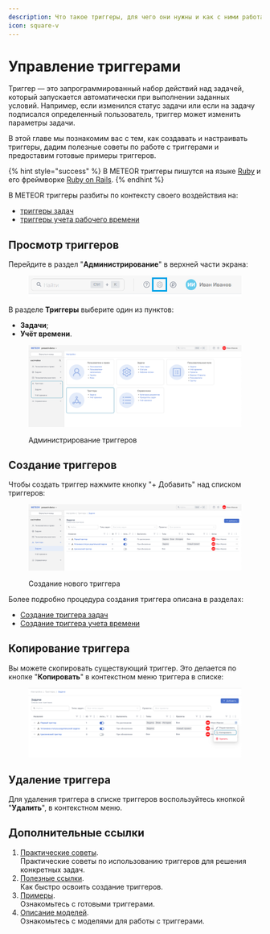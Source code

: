 ```yaml
---
description: Что такое триггеры, для чего они нужны и как с ними работать.
icon: square-v
---
```


# Управление триггерами

Триггер — это запрограммированный набор действий над задачей, который запускается автоматически при выполнении заданных условий. Например, если изменился статус задачи или если на задачу подписался определенный пользователь, триггер может изменить параметры задачи.&#x20;

В этой главе мы познакомим вас с тем, как создавать и настраивать триггеры, дадим полезные советы по работе с триггерами и предоставим готовые примеры триггеров.

{% hint style="success" %}
В METEOR триггеры пишутся на языке [Ruby](https://www.ruby-lang.org/) и его фреймворке [Ruby on Rails](https://rubyonrails.org/).
{% endhint %}

В METEOR триггеры разбиты по контексту своего воздействия на:

* [триггеры задач](triggery-zadach.md)
* [триггеры учета рабочего времени](triggery-ucheta-vremeni.md)

## Просмотр триггеров

Перейдите в раздел "**Администрирование**" в верхней части экрана:

<figure><img src="../../.gitbook/assets/image (979).png" alt=""><figcaption></figcaption></figure>

В разделе **Триггеры** выберите один из пунктов:

* **Задачи**;
* **Учёт времени**.

<figure><img src="../../.gitbook/assets/Снимок экрана 2024-10-09 в 23.55.13.png" alt=""><figcaption><p>Администрирование триггеров</p></figcaption></figure>



## Создание триггеров

Чтобы создать триггер нажмите кнопку "+ Добавить" над списком триггеров:

<figure><img src="../../.gitbook/assets/Снимок экрана 2024-10-09 в 23.59.09.png" alt=""><figcaption><p>Создание нового триггера</p></figcaption></figure>

Более подробно процедура создания триггера описана в разделах:

* [Создание триггера задач](triggery-zadach.md#forma-triggera-zadach)
* [Создание триггера учета времени](triggery-ucheta-vremeni.md)

## Копирование триггера

Вы можете скопировать существующий триггер. Это делается по кнопке "**Копировать**" в контекстном меню триггера в списке:

<figure><img src="../../.gitbook/assets/Снимок экрана 2024-10-10 в 00.03.08.png" alt=""><figcaption></figcaption></figure>

## Удаление триггера

Для удаления триггера в списке триггеров воспользуйтесь кнопкой "**Удалить**", в контекстном меню.

## Дополнительные ссылки

1. [Практические советы](../../rukovodstvo-po-triggeram/prakticheskie-sovety.md).\
   Практические советы по использованию триггеров для решения конкретных задач.
2. [Полезные ссылки](../../rukovodstvo-po-triggeram/poleznye-ssylki.md).\
   Как быстро освоить создание триггеров.
3. [Примеры](../../rukovodstvo-po-triggeram/primery/).\
   Ознакомьтесь с готовыми триггерами.
4. [Описание моделей](../../rukovodstvo-po-triggeram/opisanie-modelei/).\
   Ознакомьтесь с моделями для работы с триггерами.
